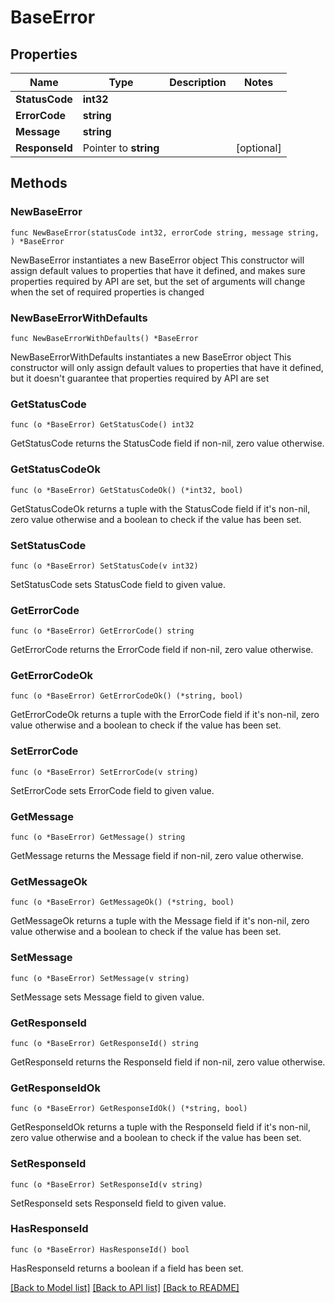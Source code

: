# BaseError

## Properties

Name | Type | Description | Notes
------------ | ------------- | ------------- | -------------
**StatusCode** | **int32** |  | 
**ErrorCode** | **string** |  | 
**Message** | **string** |  | 
**ResponseId** | Pointer to **string** |  | [optional] 

## Methods

### NewBaseError

`func NewBaseError(statusCode int32, errorCode string, message string, ) *BaseError`

NewBaseError instantiates a new BaseError object
This constructor will assign default values to properties that have it defined,
and makes sure properties required by API are set, but the set of arguments
will change when the set of required properties is changed

### NewBaseErrorWithDefaults

`func NewBaseErrorWithDefaults() *BaseError`

NewBaseErrorWithDefaults instantiates a new BaseError object
This constructor will only assign default values to properties that have it defined,
but it doesn't guarantee that properties required by API are set

### GetStatusCode

`func (o *BaseError) GetStatusCode() int32`

GetStatusCode returns the StatusCode field if non-nil, zero value otherwise.

### GetStatusCodeOk

`func (o *BaseError) GetStatusCodeOk() (*int32, bool)`

GetStatusCodeOk returns a tuple with the StatusCode field if it's non-nil, zero value otherwise
and a boolean to check if the value has been set.

### SetStatusCode

`func (o *BaseError) SetStatusCode(v int32)`

SetStatusCode sets StatusCode field to given value.


### GetErrorCode

`func (o *BaseError) GetErrorCode() string`

GetErrorCode returns the ErrorCode field if non-nil, zero value otherwise.

### GetErrorCodeOk

`func (o *BaseError) GetErrorCodeOk() (*string, bool)`

GetErrorCodeOk returns a tuple with the ErrorCode field if it's non-nil, zero value otherwise
and a boolean to check if the value has been set.

### SetErrorCode

`func (o *BaseError) SetErrorCode(v string)`

SetErrorCode sets ErrorCode field to given value.


### GetMessage

`func (o *BaseError) GetMessage() string`

GetMessage returns the Message field if non-nil, zero value otherwise.

### GetMessageOk

`func (o *BaseError) GetMessageOk() (*string, bool)`

GetMessageOk returns a tuple with the Message field if it's non-nil, zero value otherwise
and a boolean to check if the value has been set.

### SetMessage

`func (o *BaseError) SetMessage(v string)`

SetMessage sets Message field to given value.


### GetResponseId

`func (o *BaseError) GetResponseId() string`

GetResponseId returns the ResponseId field if non-nil, zero value otherwise.

### GetResponseIdOk

`func (o *BaseError) GetResponseIdOk() (*string, bool)`

GetResponseIdOk returns a tuple with the ResponseId field if it's non-nil, zero value otherwise
and a boolean to check if the value has been set.

### SetResponseId

`func (o *BaseError) SetResponseId(v string)`

SetResponseId sets ResponseId field to given value.

### HasResponseId

`func (o *BaseError) HasResponseId() bool`

HasResponseId returns a boolean if a field has been set.


[[Back to Model list]](../README.md#documentation-for-models) [[Back to API list]](../README.md#documentation-for-api-endpoints) [[Back to README]](../README.md)


